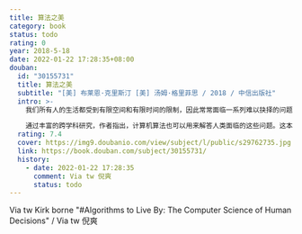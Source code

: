 ```yaml
---
title: 算法之美
category: book
status: todo
rating: 0
year: 2018-5-18
date: 2022-01-22 17:28:35+08:00
douban:
  id: "30155731"
  title: 算法之美
  subtitle: "[美] 布莱恩·克里斯汀 [美] 汤姆·格里菲思 / 2018 / 中信出版社"
  intro: >-
    我们所有人的生活都受到有限空间和有限时间的限制，因此常常面临一系列难以抉择的问题。在一天或者一生的时光里，哪些事是我们应该做的，哪些是应该放弃的？我们对杂乱无序的容忍底线是什么？新的活动与熟悉并喜爱的活动之间如何平衡，才能取得令人愉快的结果？这些看似是人类特有的难题，其实不然，因为计算机也面临同样的问题，计算机科学家几十年来也一直在努力解决这些问题，而他们找到的解决方案可以给我们很多启发。

    通过丰富的跨学科研究，作者指出，计算机算法也可以用来解答人类面临的这些问题。这本书告诉我们如何更有效地利用直觉、什么时候应该把选择权交给命运、无所适从的时候应该如何做出选择，以及如何有效地与他人保持联系。从找配偶到找停车位，从组织管理个人邮箱的收件箱到理解人类记忆的作用原理，这本书把计算机科学的智慧转化为人类生活的策略，引导我们做出明智的选择。
  rating: 7.4
  cover: https://img9.doubanio.com/view/subject/l/public/s29762735.jpg
  link: https://book.douban.com/subject/30155731/
  history:
    - date: 2022-01-22 17:28:35
      comment: Via tw 倪爽
      status: todo
---
```


Via tw Kirk borne "#Algorithms to Live By: The Computer Science of Human Decisions" / Via tw 倪爽 
